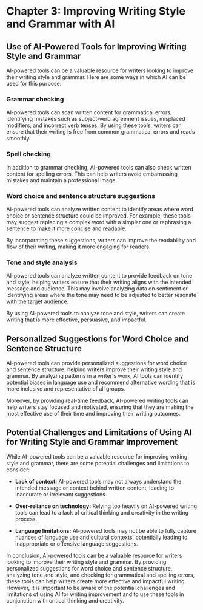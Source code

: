 Chapter 3: Improving Writing Style and Grammar with AI
======================================================

Use of AI-Powered Tools for Improving Writing Style and Grammar
---------------------------------------------------------------

AI-powered tools can be a valuable resource for writers looking to improve their writing style and grammar. Here are some ways in which AI can be used for this purpose:

### Grammar checking

AI-powered tools can scan written content for grammatical errors, identifying mistakes such as subject-verb agreement issues, misplaced modifiers, and incorrect verb tenses. By using these tools, writers can ensure that their writing is free from common grammatical errors and reads smoothly.

### Spell checking

In addition to grammar checking, AI-powered tools can also check written content for spelling errors. This can help writers avoid embarrassing mistakes and maintain a professional image.

### Word choice and sentence structure suggestions

AI-powered tools can analyze written content to identify areas where word choice or sentence structure could be improved. For example, these tools may suggest replacing a complex word with a simpler one or rephrasing a sentence to make it more concise and readable.

By incorporating these suggestions, writers can improve the readability and flow of their writing, making it more engaging for readers.

### Tone and style analysis

AI-powered tools can analyze written content to provide feedback on tone and style, helping writers ensure that their writing aligns with the intended message and audience. This may involve analyzing data on sentiment or identifying areas where the tone may need to be adjusted to better resonate with the target audience.

By using AI-powered tools to analyze tone and style, writers can create writing that is more effective, persuasive, and impactful.

Personalized Suggestions for Word Choice and Sentence Structure
---------------------------------------------------------------

AI-powered tools can provide personalized suggestions for word choice and sentence structure, helping writers improve their writing style and grammar. By analyzing patterns in a writer's work, AI tools can identify potential biases in language use and recommend alternative wording that is more inclusive and representative of all groups.

Moreover, by providing real-time feedback, AI-powered writing tools can help writers stay focused and motivated, ensuring that they are making the most effective use of their time and improving their writing outcomes.

Potential Challenges and Limitations of Using AI for Writing Style and Grammar Improvement
------------------------------------------------------------------------------------------

While AI-powered tools can be a valuable resource for improving writing style and grammar, there are some potential challenges and limitations to consider:

* **Lack of context:** AI-powered tools may not always understand the intended message or context behind written content, leading to inaccurate or irrelevant suggestions.

* **Over-reliance on technology:** Relying too heavily on AI-powered writing tools can lead to a lack of critical thinking and creativity in the writing process.

* **Language limitations:** AI-powered tools may not be able to fully capture nuances of language use and cultural contexts, potentially leading to inappropriate or offensive language suggestions.

In conclusion, AI-powered tools can be a valuable resource for writers looking to improve their writing style and grammar. By providing personalized suggestions for word choice and sentence structure, analyzing tone and style, and checking for grammatical and spelling errors, these tools can help writers create more effective and impactful writing. However, it is important to be aware of the potential challenges and limitations of using AI for writing improvement and to use these tools in conjunction with critical thinking and creativity.
